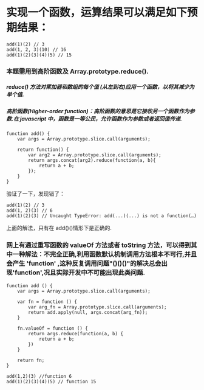 # 实现一个函数，运算结果可以满足如下预期结果：
```
add(1)(2) // 3
add(1, 2, 3)(10) // 16
add(1)(2)(3)(4)(5) // 15
```
### 本题需用到高阶函数及 Array.prototype.reduce().

##### reduce() 方法对累加器和数组的每个值 (从左到右)应用一个函数，以将其减少为单个值.

##### 高阶函数(Higher-order function)：高阶函数的意思是它接收另一个函数作为参数.在 javascript 中，函数是一等公民，允许函数作为参数或者返回值传递.
```
function add() {
    var args = Array.prototype.slice.call(arguments);
 
    return function() {
        var arg2 = Array.prototype.slice.call(arguments);
        return args.concat(arg2).reduce(function(a, b){
            return a + b;
        });
    }
}
```
验证了一下，发现错了：
```
add(1)(2) // 3
add(1, 2)(3) // 6
add(1)(2)(3) // Uncaught TypeError: add(...)(...) is not a function(…)
```
上面的解法，只有在 add()()情形下是正确的.

### 网上有通过重写函数的 valueOf 方法或者 toString 方法，可以得到其中一种解法：不完全正确,利用函数默认机制调用方法根本不可行,并且会产生 'function' ,这种反复调用问题"()()()"的解决总会出现'function',况且实际开发中不可能出现此类问题.

```
function add () {
    var args = Array.prototype.slice.call(arguments);
 
    var fn = function () {
        var arg_fn = Array.prototype.slice.call(arguments);
        return add.apply(null, args.concat(arg_fn));
    }
 
    fn.valueOf = function () {
        return args.reduce(function(a, b) {
            return a + b;
        })
    }
 
    return fn;
}
```

```
add(1,2)(3) //function 6
add(1)(2)(3)(4)(5) // function 15
```